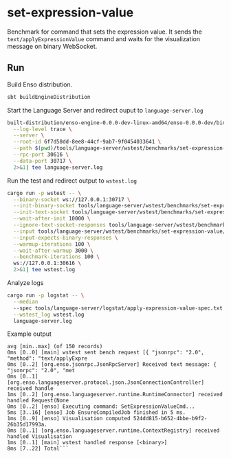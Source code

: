 # set-expression-value

Benchmark for command that sets the expression value. It sends the
`text/applyExpressionValue` command and waits for the visualization message on
binary WebSocket.

## Run

Build Enso distribution.

```bash
sbt buildEngineDistribution
```

Start the Language Server and redirect ouput to `language-server.log`

```bash
built-distribution/enso-engine-0.0.0-dev-linux-amd64/enso-0.0.0-dev/bin/enso \
  --log-level trace \
  --server \
  --root-id 6f7d58dd-8ee8-44cf-9ab7-9f0454033641 \
  --path $(pwd)/tools/language-server/wstest/benchmarks/set-expression-value/Unnamed/ \
  --rpc-port 30616 \
  --data-port 30717 \
  2>&1| tee language-server.log
```

Run the test and redirect output to `wstest.log`

```bash
cargo run -p wstest -- \
  --binary-socket ws://127.0.0.1:30717 \
  --init-binary-socket tools/language-server/wstest/benchmarks/set-expression-value/init.bin \
  --init-text-socket tools/language-server/wstest/benchmarks/set-expression-value/init.txt \
  --wait-after-init 10000 \
  --ignore-text-socket-responses tools/language-server/wstest/benchmarks/set-expression-value/ignore_responses.txt \
  --input tools/language-server/wstest/benchmarks/set-expression-value/input.txt \
  --input-expects-binary-responses \
  --warmup-iterations 100 \
  --wait-after-warmup 3000 \
  --benchmark-iterations 100 \
  ws://127.0.0.1:30616 \
  2>&1| tee wstest.log
```

Analyze logs

```bash
cargo run -p logstat -- \
  --median
  --spec tools/language-server/logstat/apply-expression-value-spec.txt \
  --wstest_log wstest.log
  language-server.log
```

Example output

````text
avg [min..max] (of 150 records)
0ms [0..0] [main] wstest sent bench request [{ "jsonrpc": "2.0", "method": "text/applyExpre
0ms [0..2] [org.enso.jsonrpc.JsonRpcServer] Received text message: { "jsonrpc": "2.0", "met
0ms [0..1] [org.enso.languageserver.protocol.json.JsonConnectionController] received handle
1ms [0..2] [org.enso.languageserver.runtime.RuntimeConnector] received handled Request(None
0ms [0..2] [enso] Executing command: SetExpressionValueCmd...
5ms [3..16] [enso] Job EnsureCompiledJob finished in 5 ms.
1ms [0..9] [enso] Visualisation computed 524dd815-b652-4bbe-b9f2-26b35d17993a.
0ms [0..1] [org.enso.languageserver.runtime.ContextRegistry] received handled Visualisation
1ms [0..1] [main] wstest handled response [<binary>]
8ms [7..22] Total```
````
